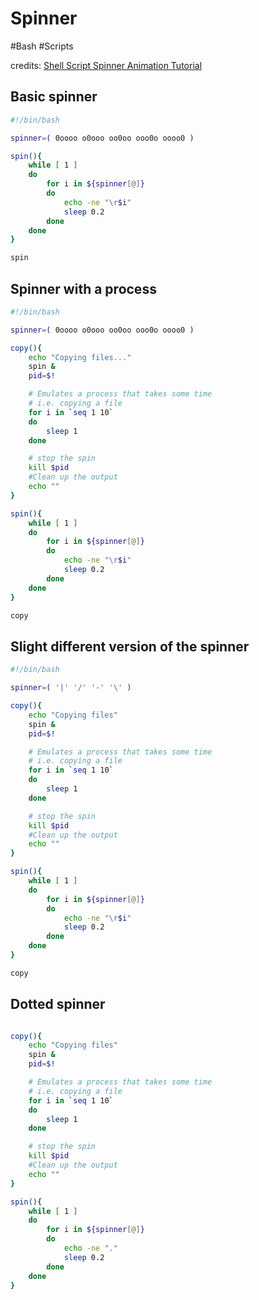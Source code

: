 # Spinner
#Bash #Scripts

credits:
[Shell Script Spinner Animation Tutorial](https://www.youtube.com/watch?v=93i8txD0H3Q&t=276s)

## Basic spinner

```bash
#!/bin/bash

spinner=( 0oooo o0ooo oo0oo ooo0o oooo0 )

spin(){
	while [ 1 ]
	do
		for i in ${spinner[@]}
		do
			echo -ne "\r$i"
			sleep 0.2
		done
	done
}

spin
```

## Spinner with a process
```bash
#!/bin/bash

spinner=( 0oooo o0ooo oo0oo ooo0o oooo0 )

copy(){
    echo "Copying files..."
	spin &
	pid=$!

    # Emulates a process that takes some time
    # i.e. copying a file
	for i in `seq 1 10`
	do
		sleep 1
	done

	# stop the spin
	kill $pid
	#Clean up the output	
	echo ""
}

spin(){
	while [ 1 ]
	do
		for i in ${spinner[@]}
		do
			echo -ne "\r$i"
			sleep 0.2
		done
	done
}

copy
```

## Slight different version of the spinner

```bash
#!/bin/bash

spinner=( '|' '/' '-' '\' )

copy(){
    echo "Copying files"
	spin &
	pid=$!

    # Emulates a process that takes some time
    # i.e. copying a file
	for i in `seq 1 10`
	do
		sleep 1
	done

	# stop the spin
	kill $pid
	#Clean up the output	
	echo ""
}

spin(){
	while [ 1 ]
	do
		for i in ${spinner[@]}
		do
			echo -ne "\r$i"
			sleep 0.2
		done
	done
}

copy
```


## Dotted spinner
```bash

copy(){
    echo "Copying files"
	spin &
	pid=$!

    # Emulates a process that takes some time
    # i.e. copying a file
	for i in `seq 1 10`
	do
		sleep 1
	done

	# stop the spin
	kill $pid
	#Clean up the output	
	echo ""
}

spin(){
	while [ 1 ]
	do
		for i in ${spinner[@]}
		do
			echo -ne "."
			sleep 0.2
		done
	done
}
```